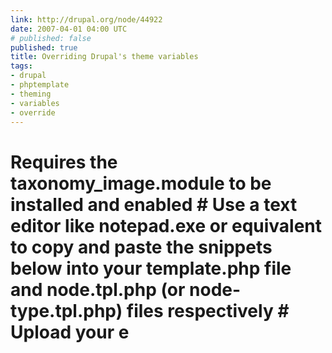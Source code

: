 ```yaml
---
link: http://drupal.org/node/44922
date: 2007-04-01 04:00 UTC
# published: false
published: true
title: Overriding Drupal's theme variables
tags:
- drupal
- phptemplate
- theming
- variables
- override
---
```


# Requires the taxonomy_image.module to be installed and enabled # Use a text editor like notepad.exe or equivalent to copy and paste the snippets below into your template.php file and node.tpl.php (or node-type.tpl.php) files respectively # Upload your e
